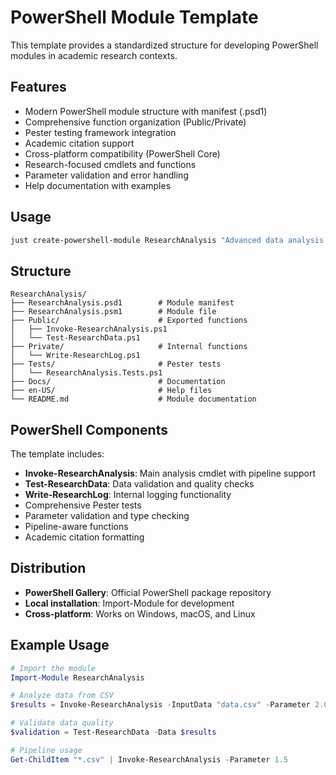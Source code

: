 # PowerShell Module Template

This template provides a standardized structure for developing PowerShell modules in academic research contexts.

## Features

- Modern PowerShell module structure with manifest (.psd1)
- Comprehensive function organization (Public/Private)
- Pester testing framework integration
- Academic citation support
- Cross-platform compatibility (PowerShell Core)
- Research-focused cmdlets and functions
- Parameter validation and error handling
- Help documentation with examples

## Usage

```bash
just create-powershell-module ResearchAnalysis "Advanced data analysis module"
```

## Structure

```
ResearchAnalysis/
├── ResearchAnalysis.psd1        # Module manifest
├── ResearchAnalysis.psm1        # Module file
├── Public/                      # Exported functions
│   ├── Invoke-ResearchAnalysis.ps1
│   └── Test-ResearchData.ps1
├── Private/                     # Internal functions
│   └── Write-ResearchLog.ps1
├── Tests/                       # Pester tests
│   └── ResearchAnalysis.Tests.ps1
├── Docs/                        # Documentation
├── en-US/                       # Help files
└── README.md                    # Module documentation
```

## PowerShell Components

The template includes:

- **Invoke-ResearchAnalysis**: Main analysis cmdlet with pipeline support
- **Test-ResearchData**: Data validation and quality checks
- **Write-ResearchLog**: Internal logging functionality
- Comprehensive Pester tests
- Parameter validation and type checking
- Pipeline-aware functions
- Academic citation formatting

## Distribution

- **PowerShell Gallery**: Official PowerShell package repository
- **Local installation**: Import-Module for development
- **Cross-platform**: Works on Windows, macOS, and Linux

## Example Usage

```powershell
# Import the module
Import-Module ResearchAnalysis

# Analyze data from CSV
$results = Invoke-ResearchAnalysis -InputData "data.csv" -Parameter 2.0

# Validate data quality
$validation = Test-ResearchData -Data $results

# Pipeline usage
Get-ChildItem "*.csv" | Invoke-ResearchAnalysis -Parameter 1.5
```
